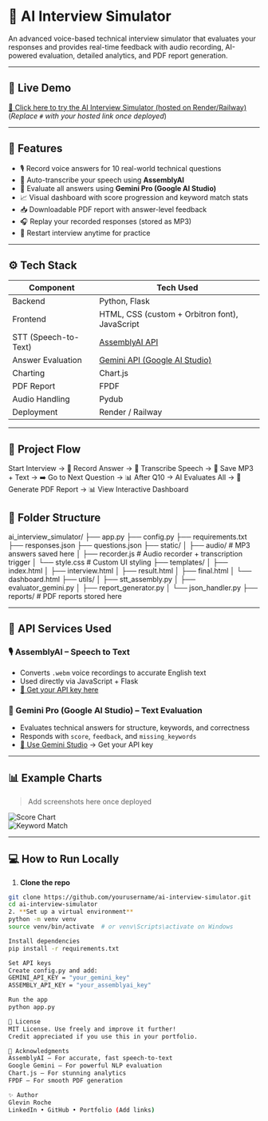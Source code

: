 # 🤖 AI Interview Simulator

An advanced voice-based technical interview simulator that evaluates your responses and provides real-time feedback with audio recording, AI-powered evaluation, detailed analytics, and PDF report generation.

---

## 🚀 Live Demo

[🔗 Click here to try the AI Interview Simulator (hosted on Render/Railway)](#)  
(*Replace `#` with your hosted link once deployed*)

---

## 🧠 Features

- 🎙️ Record voice answers for 10 real-world technical questions  
- 🧾 Auto-transcribe your speech using **AssemblyAI**  
- 🤖 Evaluate all answers using **Gemini Pro (Google AI Studio)**  
- 📈 Visual dashboard with score progression and keyword match stats  
- 📥 Downloadable PDF report with answer-level feedback  
- 🎧 Replay your recorded responses (stored as MP3)  
- 🔁 Restart interview anytime for practice  

---

## ⚙️ Tech Stack

| Component       | Tech Used |
|----------------|-----------|
| Backend         | Python, Flask |
| Frontend        | HTML, CSS (custom + Orbitron font), JavaScript |
| STT (Speech-to-Text) | [AssemblyAI API](https://www.assemblyai.com/) |
| Answer Evaluation | [Gemini API (Google AI Studio)](https://makersuite.google.com/) |
| Charting        | Chart.js |
| PDF Report      | FPDF |
| Audio Handling  | Pydub |
| Deployment      | Render / Railway |

---

## 🔄 Project Flow

Start Interview →
🎤 Record Answer →
📝 Transcribe Speech →
💾 Save MP3 + Text →
➡️ Go to Next Question →
📊 After Q10 → AI Evaluates All →
📄 Generate PDF Report →
📊 View Interactive Dashboard

## 📂 Folder Structure

ai_interview_simulator/
├── app.py
├── config.py
├── requirements.txt
├── responses.json
├── questions.json
├── static/
│ ├── audio/ # MP3 answers saved here
│ ├── recorder.js # Audio recorder + transcription trigger
│ └── style.css # Custom UI styling
├── templates/
│ ├── index.html
│ ├── interview.html
│ ├── result.html
│ ├── final.html
│ └── dashboard.html
├── utils/
│ ├── stt_assembly.py
│ ├── evaluator_gemini.py
│ ├── report_generator.py
│ └── json_handler.py
├── reports/ # PDF reports stored here


---

## 🔐 API Services Used

### 🎙️ AssemblyAI – Speech to Text  
- Converts `.webm` voice recordings to accurate English text  
- Used directly via JavaScript + Flask  
- [📌 Get your API key here](https://www.assemblyai.com)

### 🤖 Gemini Pro (Google AI Studio) – Text Evaluation  
- Evaluates technical answers for structure, keywords, and correctness  
- Responds with `score`, `feedback`, and `missing_keywords`  
- [📌 Use Gemini Studio](https://makersuite.google.com/) → Get your API key

---

## 📊 Example Charts

> Add screenshots here once deployed

![Score Chart](screenshots/score_chart.png)  
![Keyword Match](screenshots/keyword_match.png)

---

## 💻 How to Run Locally

1. **Clone the repo**
```bash
git clone https://github.com/yourusername/ai-interview-simulator.git
cd ai-interview-simulator
2. **Set up a virtual environment**
python -m venv venv
source venv/bin/activate  # or venv\Scripts\activate on Windows

Install dependencies
pip install -r requirements.txt

Set API keys
Create config.py and add:
GEMINI_API_KEY = "your_gemini_key"
ASSEMBLY_API_KEY = "your_assemblyai_key"

Run the app
python app.py

📄 License
MIT License. Use freely and improve it further!
Credit appreciated if you use this in your portfolio.

🙌 Acknowledgments
AssemblyAI – For accurate, fast speech-to-text
Google Gemini – For powerful NLP evaluation
Chart.js – For stunning analytics
FPDF – For smooth PDF generation

✨ Author
Glevin Roche
LinkedIn • GitHub • Portfolio (Add links)
